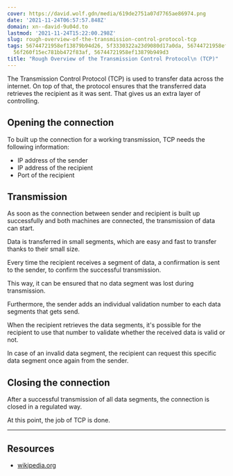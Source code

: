 ```yaml
---
cover: https://david.wolf.gdn/media/619de2751a07d7765ae86974.png
date: '2021-11-24T06:57:57.848Z'
domain: xn--david-9u04d.to
lastmod: '2021-11-24T15:22:00.298Z'
slug: rough-overview-of-the-transmission-control-protocol-tcp
tags: 56744721958ef13879b94d26, 5f3330322a23d9080d17a0da, 56744721958ef13879b94923,
  56f260f15ec781bb472f83af, 56744721958ef13879b949d3
title: "Rough Overview of the Transmission Control Protocol\n (TCP)"
---
```


The Transmission Control Protocol (TCP) is used to transfer data across the internet. On top of that, the protocol ensures that the transferred data retrieves the recipient as it was sent. That gives us an extra layer of controlling.


Opening the connection
----------------------


To built up the connection for a working transmission, TCP needs the following information:


* IP address of the sender
* IP address of the recipient
* Port of the recipient


Transmission
------------


As soon as the connection between sender and recipient is built up successfully and both machines are connected, the transmission of data can start.


Data is transferred in small segments, which are easy and fast to transfer thanks to their small size.


Every time the recipient receives a segment of data, a confirmation is sent to the sender, to confirm the successful transmission.


This way, it can be ensured that no data segment was lost during transmission.


Furthermore, the sender adds an individual validation number to each data segments that gets send. 


When the recipient retrieves the data segments, it's possible for the recipient to use that number to validate whether the received data is valid or not.


In case of an invalid data segment, the recipient can request this specific data segment once again from the sender.


Closing the connection
----------------------


After a successful transmission of all data segments, the connection is closed in a regulated way.


At this point, the job of TCP is done.




---


Resources
---------


* [wikipedia.org](https://en.wikipedia.org/wiki/Transmission_Control_Protocol)


